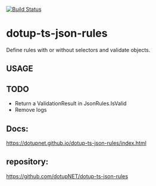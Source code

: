 [![Build Status](https://travis-ci.org/dotupNET/dotup-ts-json-rules.svg?branch=master)](https://travis-ci.org/dotupNET/dotup-ts-json-rules)

# dotup-ts-json-rules
Define rules with or without selectors and validate objects.

## USAGE


## TODO
- Return a ValidationResult in JsonRules.IsValid
- Remove logs

## Docs:
https://dotupnet.github.io/dotup-ts-json-rules/index.html

## repository:
https://github.com/dotupNET/dotup-ts-json-rules
